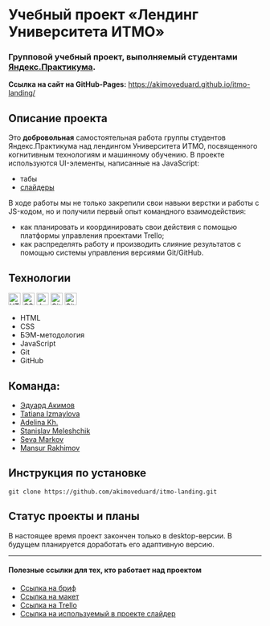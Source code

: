 # Учебный проект «Лендинг Университета ИТМО»

### Групповой учебный проект, выполняемый студентами [Яндекс.Практикума](https://practicum.yandex.ru). 

**Ссылка на сайт на GitHub-Pages:** https://akimoveduard.github.io/itmo-landing/

## Описание проекта
Это **добровольная** самостоятельная работа группы студентов Яндекс.Практикума над лендингом Университета ИТМО, посвященного когнитивным технологиям и машинному обучению. В проекте используются UI-элементы, написанные на JavaScript:
* табы
* [слайдеры](https://swiperjs.com)

В ходе работы мы не только закрепили свои навыки верстки и работы с JS-кодом, но и получили первый опыт командного взаимодействия:
* как планировать и координировать свои действия с помощью платформы управления проектами Trello;
* как распределять работу и производить слияние результатов с помощью системы управления версиями Git/GitHub.

## Технологии
<p><img src="https://img.shields.io/badge/html5-%23E34F26.svg" height="24" alt="HTML5"> <img src="https://img.shields.io/badge/css3-%231572B6.svg" height="24" alt="CSS3"> <img src="https://img.shields.io/badge/javascript-%23323330.svg" height="24" alt="JavaScript"> <img src="https://img.shields.io/badge/git-%23F05033.svg" height="24" alt="Git"> <img src="https://img.shields.io/badge/github-%23121011.svg" height="24" alt="GitHub"></p>

* HTML
* CSS
* БЭМ-методология
* JavaScript
* Git
* GitHub

## Команда:
* [Эдуард Акимов](https://github.com/akimoveduard)
* [Tatiana Izmaylova](https://github.com/rutaizm)
* [Adelina Kh.](https://github.com/AdelinaKh)
* [Stanislav Meleshchik](https://github.com/StMelik)
* [Seva Markov](https://github.com/SevaMarkov88)
* [Mansur Rakhimov](https://github.com/harlembeibs)

## Инструкция по установке
`git clone https://github.com/akimoveduard/itmo-landing.git`

## Статус проекты и планы
В настоящее время проект закончен только в desktop-версии. В будущем планируется доработать его адаптивную версию.

---
#### Полезные ссылки для тех, кто работает над проектом
- [Ссылка на бриф](https://www.notion.so/b983be8cdadf4d2ba4ab85756538bac7)
- [Ссылка на макет](https://www.figma.com/file/1V8lzi168fbxjb5cm5gVj0/PAGE-SG_ITMO?node-id=0%3A1)
- [Ссылка на Trello](https://trello.com/b/RunldoCv/html-css)
- [Ссылка на используемый в проекте слайдер](https://swiperjs.com)
